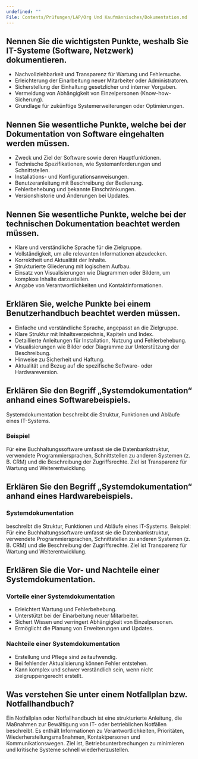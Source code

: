```yaml
---
undefined: ""
File: Contents/Prüfungen/LAP/Org Und Kaufmännisches/Dokumentation.md
---
```

## **Nennen Sie die wichtigsten Punkte, weshalb Sie IT-Systeme (Software, Netzwerk) dokumentieren.**

- Nachvollziehbarkeit und Transparenz für Wartung und Fehlersuche.
- Erleichterung der Einarbeitung neuer Mitarbeiter oder Administratoren.
- Sicherstellung der Einhaltung gesetzlicher und interner Vorgaben.
- Vermeidung von Abhängigkeit von Einzelpersonen (Know-how-Sicherung).
- Grundlage für zukünftige Systemerweiterungen oder Optimierungen.

## **Nennen Sie wesentliche Punkte, welche bei der Dokumentation von Software eingehalten werden müssen.**

- Zweck und Ziel der Software sowie deren Hauptfunktionen.
- Technische Spezifikationen, wie Systemanforderungen und Schnittstellen.
- Installations- und Konfigurationsanweisungen.
- Benutzeranleitung mit Beschreibung der Bedienung.
- Fehlerbehebung und bekannte Einschränkungen.
- Versionshistorie und Änderungen bei Updates.

## **Nennen Sie wesentliche Punkte, welche bei der technischen Dokumentation beachtet werden müssen.**

- Klare und verständliche Sprache für die Zielgruppe.
- Vollständigkeit, um alle relevanten Informationen abzudecken.
- Korrektheit und Aktualität der Inhalte.
- Strukturierte Gliederung mit logischem Aufbau.
- Einsatz von Visualisierungen wie Diagrammen oder Bildern, um komplexe Inhalte darzustellen.
- Angabe von Verantwortlichkeiten und Kontaktinformationen.

## **Erklären Sie, welche Punkte bei einem Benutzerhandbuch beachtet werden müssen.**

- Einfache und verständliche Sprache, angepasst an die Zielgruppe.
- Klare Struktur mit Inhaltsverzeichnis, Kapiteln und Index.
- Detaillierte Anleitungen für Installation, Nutzung und Fehlerbehebung.
- Visualisierungen wie Bilder oder Diagramme zur Unterstützung der Beschreibung.
- Hinweise zu Sicherheit und Haftung.
- Aktualität und Bezug auf die spezifische Software- oder Hardwareversion.

## **Erklären Sie den Begriff „Systemdokumentation“ anhand eines Softwarebeispiels.**

Systemdokumentation beschreibt die Struktur, Funktionen und Abläufe eines IT-Systems.

### Beispiel
Für eine Buchhaltungssoftware umfasst sie die Datenbankstruktur, verwendete Programmiersprachen, Schnittstellen zu anderen Systemen (z. B. CRM) und die Beschreibung der Zugriffsrechte. Ziel ist Transparenz für Wartung und Weiterentwicklung.

## **Erklären Sie den Begriff „Systemdokumentation“ anhand eines Hardwarebeispiels.**

### Systemdokumentation
beschreibt die Struktur, Funktionen und Abläufe eines IT-Systems. Beispiel: Für eine Buchhaltungssoftware umfasst sie die Datenbankstruktur, verwendete Programmiersprachen, Schnittstellen zu anderen Systemen (z. B. CRM) und die Beschreibung der Zugriffsrechte. Ziel ist Transparenz für Wartung und Weiterentwicklung.

## **Erklären Sie die Vor- und Nachteile einer Systemdokumentation.**

### Vorteile einer Systemdokumentation

- Erleichtert Wartung und Fehlerbehebung.
- Unterstützt bei der Einarbeitung neuer Mitarbeiter.
- Sichert Wissen und verringert Abhängigkeit von Einzelpersonen.
- Ermöglicht die Planung von Erweiterungen und Updates.

### Nachteile einer Systemdokumentation

- Erstellung und Pflege sind zeitaufwendig.
- Bei fehlender Aktualisierung können Fehler entstehen.
- Kann komplex und schwer verständlich sein, wenn nicht zielgruppengerecht erstellt.

## **Was verstehen Sie unter einem Notfallplan bzw. Notfallhandbuch?**

Ein Notfallplan oder Notfallhandbuch ist eine strukturierte Anleitung, die Maßnahmen zur Bewältigung von IT- oder betrieblichen Notfällen beschreibt. Es enthält Informationen zu Verantwortlichkeiten, Prioritäten, Wiederherstellungsmaßnahmen, Kontaktpersonen und Kommunikationswegen. Ziel ist, Betriebsunterbrechungen zu minimieren und kritische Systeme schnell wiederherzustellen.